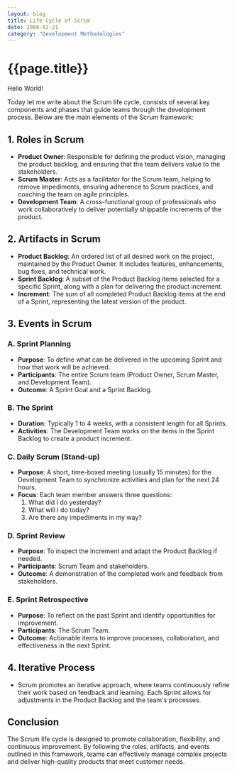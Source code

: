 ```yaml
---
layout: blog
title: Life Cycle of Scrum
date: 2008-02-21
category: "Development Methodologies"
---
```



# {{page.title}}



Hello World!

Today let me write about the Scrum life cycle, consists of several key components and phases that guide teams through the development process. Below are the main elements of the Scrum framework:

## 1. **Roles in Scrum**

- **Product Owner**: Responsible for defining the product vision, managing the product backlog, and ensuring that the team delivers value to the stakeholders.
- **Scrum Master**: Acts as a facilitator for the Scrum team, helping to remove impediments, ensuring adherence to Scrum practices, and coaching the team on agile principles.
- **Development Team**: A cross-functional group of professionals who work collaboratively to deliver potentially shippable increments of the product.

## 2. **Artifacts in Scrum**

- **Product Backlog**: An ordered list of all desired work on the project, maintained by the Product Owner. It includes features, enhancements, bug fixes, and technical work.
- **Sprint Backlog**: A subset of the Product Backlog items selected for a specific Sprint, along with a plan for delivering the product increment.
- **Increment**: The sum of all completed Product Backlog items at the end of a Sprint, representing the latest version of the product.

## 3. **Events in Scrum**

### A. **Sprint Planning**
- **Purpose**: To define what can be delivered in the upcoming Sprint and how that work will be achieved.
- **Participants**: The entire Scrum team (Product Owner, Scrum Master, and Development Team).
- **Outcome**: A Sprint Goal and a Sprint Backlog.

### B. **The Sprint**
- **Duration**: Typically 1 to 4 weeks, with a consistent length for all Sprints.
- **Activities**: The Development Team works on the items in the Sprint Backlog to create a product increment.

### C. **Daily Scrum (Stand-up)**
- **Purpose**: A short, time-boxed meeting (usually 15 minutes) for the Development Team to synchronize activities and plan for the next 24 hours.
- **Focus**: Each team member answers three questions:
  1. What did I do yesterday?
  2. What will I do today?
  3. Are there any impediments in my way?

### D. **Sprint Review**
- **Purpose**: To inspect the increment and adapt the Product Backlog if needed.
- **Participants**: Scrum Team and stakeholders.
- **Outcome**: A demonstration of the completed work and feedback from stakeholders.

### E. **Sprint Retrospective**
- **Purpose**: To reflect on the past Sprint and identify opportunities for improvement.
- **Participants**: The Scrum Team.
- **Outcome**: Actionable items to improve processes, collaboration, and effectiveness in the next Sprint.

## 4. **Iterative Process**
- Scrum promotes an iterative approach, where teams continuously refine their work based on feedback and learning. Each Sprint allows for adjustments in the Product Backlog and the team's processes.

## Conclusion
The Scrum life cycle is designed to promote collaboration, flexibility, and continuous improvement. By following the roles, artifacts, and events outlined in this framework, teams can effectively manage complex projects and deliver high-quality products that meet customer needs.
